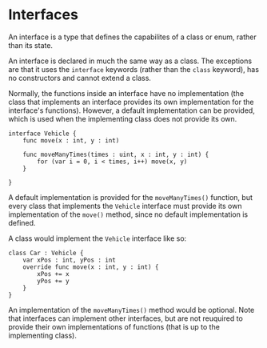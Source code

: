 # Interfaces
An interface is a type that defines the capabilites of a class or enum, rather than its state.

An interface is declared in much the same way as a class. The exceptions are that it uses the `interface` keywords (rather than the `class` keyword), has no constructors and cannot extend a class.

Normally, the functions inside an interface have no implementation (the class that implements an interface provides its own implementation for the interface's functions). However, a default implementation can be provided, which is used when the implementing class does not provide its own.

```
interface Vehicle {
	func move(x : int, y : int)
	
	func moveManyTimes(times : uint, x : int, y : int) {
		for (var i = 0, i < times, i++) move(x, y)
	}
	
}
```

A default implementation is provided for the `moveManyTimes()` function, but every class that implements the `Vehicle` interface must provide its own implementation of the `move()` method, since no default implementation is defined.

A class would implement the `Vehicle` interface like so:

```
class Car : Vehicle {
	var xPos : int, yPos : int
	override func move(x : int, y : int) {
		xPos += x
		yPos += y
	}
}
```

An implementation of the `moveManyTimes()` method would be optional. Note that interfaces can implement other interfaces, but are not reuquired to provide their own implementations of functions (that is up to the implementing class).